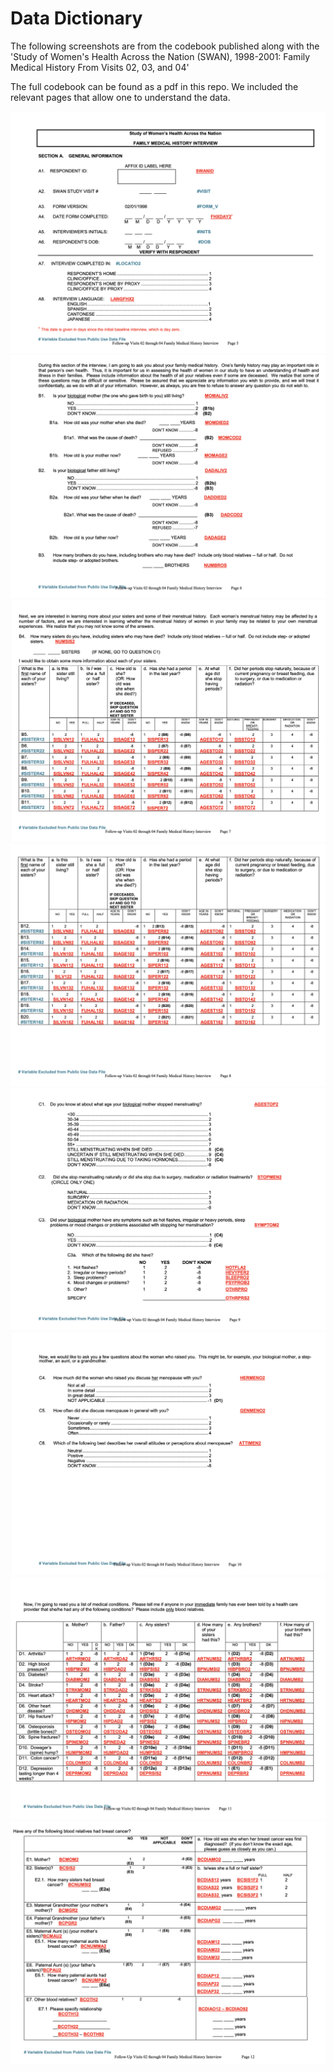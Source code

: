# Data Dictionary

The following screenshots are from the codebook published along with the 'Study of Women's Health Across the Nation (SWAN), 1998-2001: Family Medical History From Visits 02, 03, and 04' 

The full codebook can be found as a pdf in this repo. We included the relevant pages that allow one to understand the data. 

![Alt Text](./codebook_screenshots/codebook1.png)
![Alt Text](./codebook_screenshots/codebook2.png)
![Alt Text](./codebook_screenshots/codebook3.png)
![Alt Text](./codebook_screenshots/codebook4.png)
![Alt Text](./codebook_screenshots/codebook5.png)
![Alt Text](./codebook_screenshots/codebook6.png)
![Alt Text](./codebook_screenshots/codebook7.png)
![Alt Text](./codebook_screenshots/codebook8.png)

